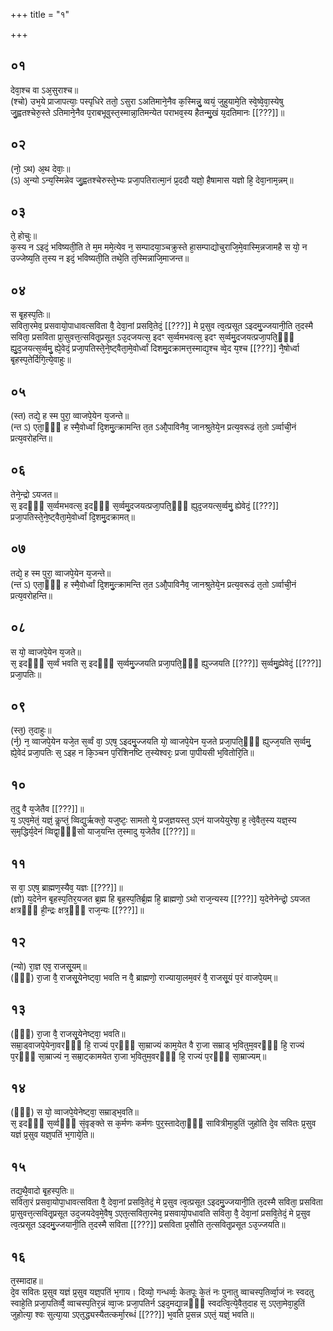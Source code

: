 +++
title = "१"

+++
## ०१
देवा᳘श्च वा ऽअ᳘सुराश्च॥  
(श्चो) उभ᳘ये प्राजापत्याः᳘ पस्पृधिरे ततो᳘ ऽसुरा ऽअतिमाने᳘नैव क᳘स्मिन्नु᳘ व्वयं᳘ जुहुयामे᳘ति स्वे᳘ष्वे᳘वा᳘स्येषु जु᳘ह्वतश्चेरु᳘स्ते ऽतिमाने᳘नैव प᳘राबभूवुस्त᳘स्मान्ना᳘तिमन्येत पराभव᳘स्य हैतन्मु᳘खं य᳘दतिमानः [[???]]॥  
## ०२
(नो᳘ ऽथ) अ᳘थ देवाः᳘॥  
(ऽ) अ᳘न्यो ऽन्य᳘स्मिन्नेव जु᳘ह्वतश्चेरुस्ते᳘भ्यः प्रजा᳘पतिरात्मा᳘नं प्र᳘ददौ यज्ञो᳘ हैषामास यज्ञो हि᳘ देवा᳘नाम᳘न्नम्॥  
## ०३
ते᳘ होचुः॥  
क᳘स्य न ऽइदं᳘ भविष्यती᳘ति ते म᳘म ममे᳘त्येव न᳘ सम्पादया᳘ञ्चक्रुस्ते हा᳘सम्पाद्योचुराजि᳘मे᳘वास्मि᳘न्नजामहै स यो᳘ न उज्जेष्य᳘ति त᳘स्य न इदं᳘ भविष्यती᳘ति तथे᳘ति त᳘स्मिन्नाजि᳘माजन्त॥  
## ०४
स बृ᳘हस्प᳘तिः॥  
सविता᳘रमेव᳘ प्रसवायो᳘पाधावत्सविता वै᳘ देवा᳘नां प्रसवि᳘तेदं᳘ [[???]] मे प्र᳘सुव त्व᳘त्प्रसूत ऽइदमु᳘ज्जयानी᳘ति त᳘दस्मै सविता᳘ प्रसविता प्रा᳘सुवत्त᳘त्सवितृ᳘प्रसूत ऽउ᳘दजयत्स᳘ इदꣳ स᳘र्व्वमभवत्स᳘ इदꣳ स᳘र्व्वमु᳘दजयत्प्रजा᳘पति᳘ᳫँ᳘ ह्यु᳘द᳘जयत्स᳘र्व्वमु᳘ ह्ये᳘वेदं᳘ प्रजा᳘पतिस्ते᳘ने᳘ष्ट्वैता᳘मे᳘वोर्ध्वां दिशमु᳘दक्रामत्त᳘स्माद्य᳘श्च व्वे᳘द य᳘श्च [[???]] नै᳘षोर्ध्वा बृ᳘हस्प᳘तेर्दिगि᳘त्ये᳘वाहुः॥  
## ०५
(स्त) तद्ये᳘ ह स्म पुरा᳘ व्वाजपे᳘येन य᳘जन्ते॥  
(न्त ऽ) एता᳘ᳫँ᳭ ह स्मै᳘वोर्ध्वां दि᳘शमु᳘त्क्रामन्ति त᳘त ऽऔ᳘पाविनैव᳘ जानश्रुतेये᳘न प्रत्य᳘वरूढं त᳘तो ऽर्व्वाची᳘नं प्रत्य᳘वरोहन्ति॥  
## ०६
तेने᳘न्द्रो ऽयजत॥  
स᳘ इदᳫँ᳭ स᳘र्व्वमभवत्स᳘ इदᳫँ᳭ स᳘र्व्वमु᳘दजयत्प्रजा᳘पति᳘ᳫँ᳘ ह्युद᳘जयत्स᳘र्व्वमु᳘ ह्येवेदं᳘ [[???]] प्रजा᳘पतिस्ते᳘ने᳘ष्ट्वैता᳘मे᳘वोर्ध्वां दि᳘शमु᳘दक्रामत्॥  
## ०७
तद्ये᳘ ह स्म पुरा᳘ व्वाजपे᳘येन य᳘जन्ते॥  
(न्त ऽ) एता᳘ᳫँ᳘ ह स्मै᳘वोर्ध्वां दि᳘शमु᳘त्क्रामन्ति त᳘त ऽऔ᳘पाविनैव᳘ जानश्रुतेये᳘न प्रत्य᳘वरूढं त᳘तो ऽर्व्वाची᳘नं प्रत्य᳘वरोहन्ति॥  
## ०८
स यो᳘ व्वाजपे᳘येन य᳘जते॥  
स᳘ इदᳫँ᳭ स᳘र्व्वं भवति स᳘ इदᳫँ᳭ स᳘र्व्वमु᳘ज्जयति प्रजा᳘पति᳘ᳫँ᳭ ह्युज्जयति [[???]] स᳘र्व्वमु᳘ह्येवेदं᳘ [[???]] प्रजा᳘पतिः॥  
## ०९
(स्त᳘) त᳘दाहुः॥  
(र्न᳘) न᳘ व्वाजपे᳘येन यजे᳘त स᳘र्व्वं वा᳘ ऽएष᳘ ऽइदमु᳘ज्जयति यो᳘ व्वाजपे᳘येन य᳘जते प्रजा᳘पति᳘ᳫँ᳘ ह्युज्ज᳘यति स᳘र्व्वमु᳘ ह्ये᳘वेदं प्रजा᳘पतिः स᳘ ऽइह न कि᳘ञ्चन प᳘रिशिनष्टि त᳘स्येश्वरः᳘ प्रजा पा᳘पीयसी भ᳘वितोरि᳘ति॥  
## १०
त᳘दु वै य᳘जेतैव [[???]]॥  
य᳘ ऽएव᳘मेतं᳘ यज्ञं᳘ कॢप्तं᳘ व्विद्यु᳘र्ऋक्तो᳘ यजुष्टः᳘ सामतो ये᳘ प्रज᳘ज्ञयस्त᳘ ऽएनं याजयेयुरेषा᳘ ह᳘ त्वे᳘वैत᳘स्य यज्ञ᳘स्य स᳘मृद्धिर्य᳘देनं व्विद्वा᳘ᳫँ᳘सो याज᳘यन्ति त᳘स्मादु य᳘जेतैव [[???]]॥  
## ११
स वा᳘ ऽएष᳘ ब्राह्मण᳘स्यैव᳘ यज्ञः [[???]]॥  
(ज्ञो) य᳘देनेन बृ᳘हस्प᳘तिर᳘यजत ब्र᳘ह्म हि बृ᳘हस्प᳘तिर्ब्र᳘ह्म हि᳘ ब्राह्मणो᳘ ऽथो राज᳘न्यस्य [[???]] य᳘देनेनेन्द्रो᳘ ऽयजत क्षत्रᳫँ᳭ ही᳘न्द्रः क्षत्र᳘ᳫँ᳘ राज᳘न्यः [[???]]॥  
## १२
(न्यो) रा᳘ज्ञ एव᳘ राजसू᳘यम्॥  
(ᳫँ᳭) रा᳘जा वै᳘ राजसू᳘येनेष्ट्वा᳘ भवति न वै᳘ ब्राह्मणो᳘ राज्याया᳘लम᳘वरं वै᳘ राजसू᳘यं प᳘रं वाजपे᳘यम्॥  
## १३
(ᳫँ᳭) रा᳘जा वै᳘ राजसू᳘येनेष्ट्वा᳘ भवति॥  
सम्रा᳘ड्वाजपे᳘येना᳘वरᳫँ᳭ हि᳘ राज्यं प᳘रᳫँ᳭ सा᳘म्राज्यं काम᳘येत वै रा᳘जा सम्राड् भ᳘वितुम᳘वरᳫँ᳭ हि᳘ राज्यं प᳘रᳫँ᳭ सा᳘म्राज्यं न᳘ सम्रा᳘ट्कामयेत रा᳘जा भ᳘वितुम᳘वरᳫँ᳭ हि᳘ राज्यं प᳘रᳫँ᳭ सा᳘म्राज्यम्॥  
## १४
(ᳫँ᳭) स यो᳘ व्वाजपे᳘येनेष्ट्वा᳘ सम्राड्भ᳘वति॥  
स᳘ इदᳫँ᳭ स᳘र्व्वᳫँ᳭ सं᳘वृङ्क्ते स क᳘र्मणः कर्मणः पुर᳘स्तादेता᳘ᳫँ᳘ सावित्रीमा᳘हुतिं जुहोति दे᳘व सवितः प्र᳘सुव यज्ञं प्र᳘सुव यज्ञ᳘पतिं भ᳘गाये᳘ति॥  
## १५
तद्य᳘थै᳘वादो बृ᳘हस्प᳘तिः॥  
सविता᳘रं प्रसवा᳘योपा᳘धावत्सविता वै᳘ देवा᳘नां प्रसवि᳘तेदं᳘ मे प्र᳘सुव त्व᳘त्प्रसूत ऽइदमु᳘ज्जयानी᳘ति त᳘दस्मै सविता᳘ प्रसविता प्रा᳘सुवत्त᳘त्सवितृ᳘प्रसूत उद᳘जयदेव᳘मे᳘वैष᳘ ऽएत᳘त्सविता᳘रमेव᳘ प्रसवायो᳘पधावति सविता᳘ वै᳘ देवा᳘नां प्रसवि᳘तेदं᳘ मे प्र᳘सुव त्व᳘त्प्रसूत ऽइदमु᳘ज्जयानी᳘ति त᳘दस्मै सविता [[???]] प्रसविता प्र᳘सौति त᳘त्सवितृ᳘प्रसूत ऽउ᳘ज्जयति॥  
## १६
त᳘स्मादाह॥  
दे᳘व सवितः प्र᳘सुव यज्ञं प्र᳘सुव यज्ञ᳘पतिं भ᳘गाय। दिव्यो᳘ गन्धर्व्वः᳘ केतपूः के᳘तं नः पुनातु व्वाचस्प᳘तिर्व्वा᳘जं नः स्वदतु स्वाहे᳘ति प्रजा᳘पतिर्व्वै᳘ व्वाचस्प᳘तिर᳘न्नं व्वा᳘जः प्रजा᳘पतिर्न ऽइद᳘मद्या᳘न्नᳫँ᳭ स्वदत्वि᳘त्ये᳘वैत᳘दाह स᳘ ऽएता᳘मेवा᳘हुतिं जुहोत्या᳘ श्वः सुत्या᳘या ऽएत᳘द्ध्यस्यैतत्कर्मा᳘रब्धं [[???]] भ᳘वति प्र᳘सन्न ऽएतं᳘ यज्ञं᳘ भवति॥  

